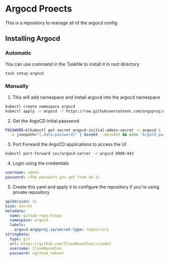 # Argocd Proects

This is a repository to manage all of the argocd config


## Installing Argocd

### Automatic
You can use command in the Taskfile to install it in root directory

```bash
task setup-argocd 
```

### Manually

1. This will add namespace and install argocd into the argocd namespace
```bash
kubectl create namespace argocd
kubectl apply -n argocd -f https://raw.githubusercontent.com/argoproj/argo-cd/stable/manifests/install.yaml
```
2. Get the ArgoCD initial password
```bash
PASSWORD=$(kubectl get secret argocd-initial-admin-secret -n argocd \
  -o jsonpath="{.data.password}" | base64 --decode) && echo "ArgoCD password: $PASSWORD" > pass
```

3. Port Forward the ArgoCD applications to access the UI
```sh
kubectl port-forward svc/argocd-server -n argocd 8080:443
```

4. Login using the credentials
```yaml
username: admin
password: <The password you got from no 2>
```

5. Create this yaml and apply it to configure the repository if you're using private repository
```yaml
apiVersion: v1
kind: Secret
metadata:
  name: github-repo-https
  namespace: argocd
  labels:
    argocd.argoproj.io/secret-type: repository
stringData:
  type: git
  url: https://github.com/IloveNooodles/citadel
  username: IloveNooodles
  password: <github_token>
```
